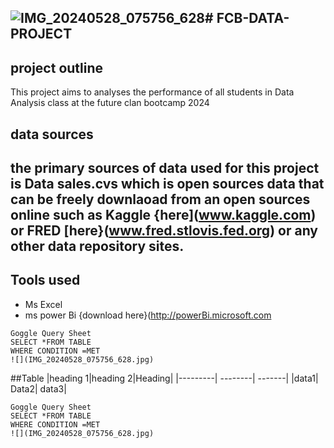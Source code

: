 ![IMG_20240528_075756_628](https://github.com/anushoyinka/FCB-DATA-PROJECT/assets/171018833/398e2907-ba43-422d-b874-9a79a8e1016d)# FCB-DATA-PROJECT
---

## project outline 
This project aims to analyses the performance of all students in Data Analysis class at the future clan bootcamp 2024


## data sources
the primary sources of data used for this project is Data sales.cvs which is open sources data that can be freely downlaoad from an open sources online such as Kaggle {here](www.kaggle.com) or FRED [here}(www.fred.stlovis.fed.org) or any other data repository sites.
---

## Tools used

- Ms Excel
-  ms power Bi {download here}(http://powerBi.microsoft.com


```
Goggle Query Sheet
SELECT *FROM TABLE
WHERE CONDITION =MET
![](IMG_20240528_075756_628.jpg)
```
##Table
|heading 1|heading 2|Heading|
|---------| --------| -------|
|data1| Data2| data3|

```
Goggle Query Sheet
SELECT *FROM TABLE
WHERE CONDITION =MET
![](IMG_20240528_075756_628.jpg)
```
  
